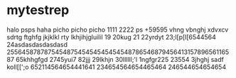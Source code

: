 # mytestrep
halo 
psps
haha
picho picho picho
1111
2222
ps
+59595
vhng
vbnghj
xdvxcv
sdrtg
ftghfg
jkjklkl
rty
lkhjihjgluilil
19
20kug
21
22yrdyt
23;l[p[l[6544564
24asdasdasdasdasd
25564587878754548754545454545454878654687945641315789656116587
65khhgfgd
2745yui7
82jjj
29lkhjn
30llllll;'l
1ngfgr225
23554
3jhghj
sadf
koll[[';o
652114564654441641
234654564654465464
246544654654654
